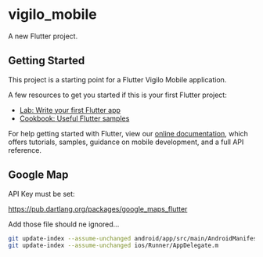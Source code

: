 # vigilo_mobile

A new Flutter project.

## Getting Started

This project is a starting point for a Flutter Vigilo Mobile application.

A few resources to get you started if this is your first Flutter project:

- [Lab: Write your first Flutter app](https://flutter.io/docs/get-started/codelab)
- [Cookbook: Useful Flutter samples](https://flutter.io/docs/cookbook)

For help getting started with Flutter, view our 
[online documentation](https://flutter.io/docs), which offers tutorials, 
samples, guidance on mobile development, and a full API reference.

## Google Map

API Key must be set: 

https://pub.dartlang.org/packages/google_maps_flutter

Add those file should ne ignored...
```bash
git update-index --assume-unchanged android/app/src/main/AndroidManifest.xml
git update-index --assume-unchanged ios/Runner/AppDelegate.m
```